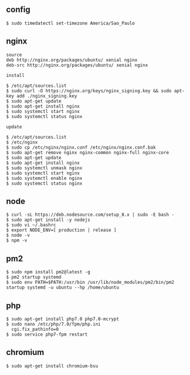## config

    $ sudo timedatectl set-timezone America/Sao_Paulo

## nginx

    source
    deb http://nginx.org/packages/ubuntu/ xenial nginx
    deb-src http://nginx.org/packages/ubuntu/ xenial nginx

    install
    
    $ /etc/apt/sources.list
    $ sudo curl -O https://nginx.org/keys/nginx_signing.key && sudo apt-key add ./nginx_signing.key
    $ sudo apt-get update
    $ sudo apt-get install nginx
    $ sudo systemctl start nginx
    $ sudo systemctl status nginx
    
    update
    
    $ /etc/apt/sources.list
    $ /etc/nginx
    $ sudo cp /etc/nginx/nginx.conf /etc/nginx/nginx.conf.bak
    $ sudo apt-get remove nginx nginx-common nginx-full nginx-core
    $ sudo apt-get update
    $ sudo apt-get install nginx
    $ sudo systemctl unmask nginx
    $ sudo systemctl start nginx
    $ sudo systemctl enable nginx
    $ sudo systemctl status nginx

## node

    $ curl -sL https://deb.nodesource.com/setup_8.x | sudo -E bash -
    $ sudo apt-get install -y nodejs
    $ sudo vi ~/.bashrc
    $ export NODE_ENV=[ production | release ]
    $ node -v
    $ npm -v

## pm2

    $ sudo npm install pm2@latest -g
    $ pm2 startup systemd
    $ sudo env PATH=$PATH:/usr/bin /usr/lib/node_modules/pm2/bin/pm2 startup systemd -u ubuntu --hp /home/ubuntu

## php

    $ sudo apt-get install php7.0 php7.0-mcrypt
    $ sudo nano /etc/php/7.0/fpm/php.ini
      cgi.fix_pathinfo=0
    $ sudo service php7-fpm restart

## chromium

    $ sudo apt-get install chromium-bsu

    

